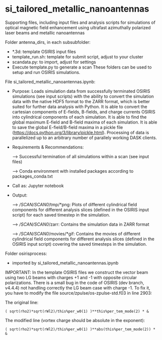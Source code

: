 # si_tailored_metallic_nanoantennas
Supporting files, including input files and analysis scripts for simulations of optical magnetic field enhancement using ultrafast azimuthally polarized laser beams and metallic nanoantennas

Folder antenna_dirs, in each subsubfolder:
- *.3d: template OSIRIS input files
- template_run.sh: template for submit script, adjust to your cluster
- scandata.py: to import, adjust for settings
- Execute template.py to generate a scan
These folders can be used to setup and run OSIRIS simulations.

File si_tailored_metallic_nanoantennas.ipynb:
- Purpose: Loads simulation data from successfully terminated OSIRIS simulations (see input scripts) with the ability to convert the simulation data with the native HDF5 format to the ZARR format, which is better suited for further data analysis with Python.
  It is able to convert the cartesian components of E-fields, B-fields, and charge currents OSIRIS into cylindrical components of each simulation.
  It is able to find the global maximum E-field and B-field maxima of each simulation.
  It is able to save the global E-field/B-field maxima in a pickle file (https://docs.python.org/3/library/pickle.html).
  Processing of data is parallelized up to an arbitrary number of parallely working DASK clients.
- Requirements & Recommendations:

  --> Successful termination of all simulations within a scan (see input files)
  
  --> Conda environment with installed packages according to packages_conda.txt
  
- Call as: Jupyter notebook 
- Output:

  --> */SCAN/SCAN0*/tmp/*png: Plots of different cylindrical field components for different analysis slices (defined in the OSIRIS input script) for each saved timestep in the simulation.
  
  --> */SCAN/SCAN0*/zarr: Contains the simulation data in ZARR format
  
  --> */SCAN/SCAN0*/movies/*gif: Contains the movies of different cylindrical field components for different analysis slices (defined in the OSIRIS input script) covering the saved timesteps in the simulation.
  
Folder osirisprocess:
- imported by si_tailored_metallic_nanoantennas.ipynb

IMPORTANT: 
In the template OSIRIS files we construct the vector beam using two LG beams with charges +1 and -1 with opposite circular polarizations. There is a small bug in the code of OSIRIS (dev branch, v4.4.4) not handling correctly the LG beam case with charge -1. To fix it, you have to modify the file source/zpulse/os-zpulse-std.f03 in line 2903:

The original line:

    ( sqrt(rho2)*sqrt(rWl2)/this%per_w0(1) )**this%per_tem_mode(2) * &
    
The modified line (vortex charge should be absolute in the exponent):

    ( sqrt(rho2)*sqrt(rWl2)/this%per_w0(1) )**abs(this%per_tem_mode(2)) * &
